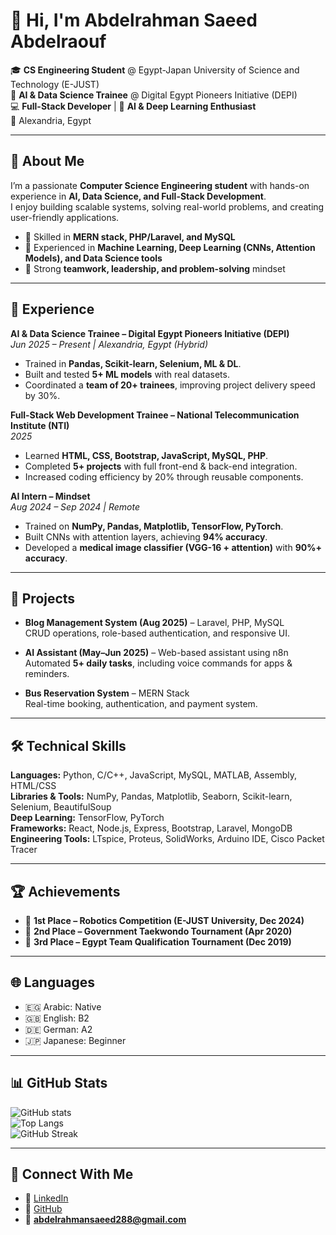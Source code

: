 # 👋 Hi, I'm Abdelrahman Saeed Abdelraouf  

🎓 **CS Engineering Student** @ Egypt-Japan University of Science and Technology (E-JUST)  
🚀 **AI & Data Science Trainee** @ Digital Egypt Pioneers Initiative (DEPI)  
💻 **Full-Stack Developer** | 🤖 **AI & Deep Learning Enthusiast**  
📍 Alexandria, Egypt  

---

## 📝 About Me  
I’m a passionate **Computer Science Engineering student** with hands-on experience in **AI, Data Science, and Full-Stack Development**.  
I enjoy building scalable systems, solving real-world problems, and creating user-friendly applications.  

- 🔹 Skilled in **MERN stack, PHP/Laravel, and MySQL**  
- 🔹 Experienced in **Machine Learning, Deep Learning (CNNs, Attention Models), and Data Science tools**  
- 🔹 Strong **teamwork, leadership, and problem-solving** mindset  

---

## 💼 Experience  

**AI & Data Science Trainee – Digital Egypt Pioneers Initiative (DEPI)**  
*Jun 2025 – Present | Alexandria, Egypt (Hybrid)*  
- Trained in **Pandas, Scikit-learn, Selenium, ML & DL**.  
- Built and tested **5+ ML models** with real datasets.  
- Coordinated a **team of 20+ trainees**, improving project delivery speed by 30%.  

**Full-Stack Web Development Trainee – National Telecommunication Institute (NTI)**  
*2025*  
- Learned **HTML, CSS, Bootstrap, JavaScript, MySQL, PHP**.  
- Completed **5+ projects** with full front-end & back-end integration.  
- Increased coding efficiency by 20% through reusable components.  

**AI Intern – Mindset**  
*Aug 2024 – Sep 2024 | Remote*  
- Trained on **NumPy, Pandas, Matplotlib, TensorFlow, PyTorch**.  
- Built CNNs with attention layers, achieving **94% accuracy**.  
- Developed a **medical image classifier (VGG-16 + attention)** with **90%+ accuracy**.  

---

## 🚀 Projects  

- **Blog Management System (Aug 2025)** – Laravel, PHP, MySQL  
  CRUD operations, role-based authentication, and responsive UI.  

- **AI Assistant (May–Jun 2025)** – Web-based assistant using n8n  
  Automated **5+ daily tasks**, including voice commands for apps & reminders.  

- **Bus Reservation System** – MERN Stack  
  Real-time booking, authentication, and payment system.  

---

## 🛠️ Technical Skills  

**Languages:** Python, C/C++, JavaScript, MySQL, MATLAB, Assembly, HTML/CSS  
**Libraries & Tools:** NumPy, Pandas, Matplotlib, Seaborn, Scikit-learn, Selenium, BeautifulSoup  
**Deep Learning:** TensorFlow, PyTorch  
**Frameworks:** React, Node.js, Express, Bootstrap, Laravel, MongoDB  
**Engineering Tools:** LTspice, Proteus, SolidWorks, Arduino IDE, Cisco Packet Tracer  

---

## 🏆 Achievements  

- 🥇 **1st Place – Robotics Competition (E-JUST University, Dec 2024)**  
- 🥈 **2nd Place – Government Taekwondo Tournament (Apr 2020)**  
- 🥉 **3rd Place – Egypt Team Qualification Tournament (Dec 2019)**  

---

## 🌐 Languages  

- 🇪🇬 Arabic: Native  
- 🇬🇧 English: B2  
- 🇩🇪 German: A2  
- 🇯🇵 Japanese: Beginner  

---

## 📊 GitHub Stats  

![GitHub stats](https://github-readme-stats.vercel.app/api?username=Abdelrahmansa04&show_icons=true&theme=radical)  
![Top Langs](https://github-readme-stats.vercel.app/api/top-langs/?username=Abdelrahmansa04&layout=compact&theme=radical)  
![GitHub Streak](https://github-readme-streak-stats.herokuapp.com/?user=Abdelrahmansa04&theme=radical)  

---

## 🤝 Connect With Me  

- 💼 [LinkedIn](https://linkedin.com/in/abdelrahman-abdelraouf004)  
- 🐙 [GitHub](https://github.com/Abdelrahmansa04)  
- 📧 **abdelrahmansaeed288@gmail.com**  
